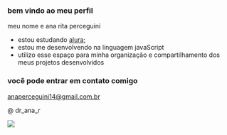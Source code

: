 ### bem vindo ao meu perfil

meu nome e ana rita perceguini

- estou estudando [ alura;](https://www.alura.com.br)
- estou me desenvolvendo na linguagem javaScript
- utilizo esse espaço para minha organização e compartilhamento dos meus projetos desenvolvidos

### você pode entrar em contato comigo

anaperceguini14@gmail.com.br

@ dr_ana_r

![](https://media1.tenor.com/m/Em5BxiSLDNgAAAAd/dancinha-comemorando.gif)
